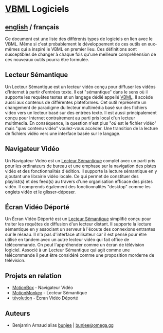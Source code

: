 # [VBML](README.md) Logiciels

## [english](../software.md) / français

Ce document est une liste des différents types de logiciels en lien avec le VBML. Même si c'est
probablement le développement de ces outils en eux-mêmes qui a inspiré le VBML en premier lieu.
Ces définitions sont susceptibles de changer à chaque fois qu'une meilleure compréhension de ces
nouveaux outils pourra être formulée.

## Lecteur Sémantique

Un Lecteur Sémantique est un lecteur vidéo conçu pour diffuser les vidéos d'Internet à partir
d'entrées texte. Il est "sémantique" dans le sens où il supporte les requêtes textes et un langage
dédié appellé [VBML](https://github.com/omega-gg/VBML/tree/master/fr). Il accède aussi aux contenus
de différentes plateformes. Cet outil représente un changement de paradigme du lecteur multimédia
basé sur des fichiers video vers un lecteur basé sur des entrées texte. Il est aussi principalement
conçu pour Internet contrairement au parti pris local d'un lecteur multimedia. En conséquence, la
question n'est plus "*où* est le fichier vidéo" mais "*quel* contenu vidéo" voulez-vous accéder.
Une transition de la lecture de fichiers vidéo vers une interface basée sur le langage.

## Navigateur Vidéo

Un Navigateur Vidéo est un [Lecteur Sémantique](https://omega.gg/about/SemanticPlayer/fr) complet
avec un parti pris pour les ordinateurs de bureau et une emphase sur la navigation des pistes vidéo
et des fonctionnalités d'édition. Il supporte la lecture sémantique en y ajoutant une librairie
vidéo locale. Ce qui permet de constituer des playlist(s) et des feed(s) au travers d'une
organisation efficace des pistes vidéo. Il comprends également des fonctionnalités "desktop" comme
les onglets vidéo et le glisser-déposer.

## Écran Vidéo Déporté

Un Écran Vidéo Déporté est un [Lecteur Sémantique](https://omega.gg/about/SemanticPlayer/fr)
simplifié conçu pour traiter les requêtes de diffusion d'un lecteur distant. Il supporte la lecture
sémantique en y associant un serveur à l'écoute des connexions entrantes sur le réseau. Il n'a pas
d'interface utilisateur car il est pensé pour être utilisé en tandem avec un autre lecteur vidéo
qui fait office de télécommande. On peut l'appréhender comme un écran de télévision logiciel.
Associé à un Lecteur Sémantique qui agit comme une télécommande il peut être considéré comme une
proposition morderne de télévision.

## Projets en relation

- [MotionBox](https://omega.gg/MotionBox/sources) - Navigateur Vidéo
- [MotionMonkey](https://omega.gg/MotionMonkey/fr) - Lecteur Sémantique
- [tévolution](https://omega.gg/tevolution/fr) - Écran Vidéo Déporté

## Auteurs

- Benjamin Arnaud alias [bunjee](https://bunjee.me/fr) | <bunjee@omega.gg>
